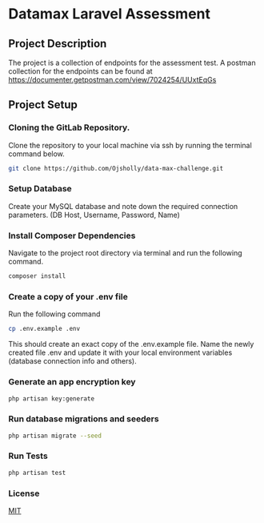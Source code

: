 # Datamax Laravel Assessment

## Project Description

The project is a collection of endpoints for the assessment test. A postman collection for the endpoints can be found at https://documenter.getpostman.com/view/7024254/UUxtEqGs

## Project Setup

### Cloning the GitLab Repository.

Clone the repository to your local machine via ssh by running the terminal command below.

```bash
git clone https://github.com/Ojsholly/data-max-challenge.git
```

### Setup Database

Create your MySQL database and note down the required connection parameters. (DB Host, Username, Password, Name)

### Install Composer Dependencies

Navigate to the project root directory via terminal and run the following command.

```bash
composer install
```

### Create a copy of your .env file

Run the following command

```bash
cp .env.example .env
```

This should create an exact copy of the .env.example file. Name the newly created file .env and update it with your local environment variables (database connection info and others).

### Generate an app encryption key

```bash
php artisan key:generate
```

### Run database migrations and seeders

```bash
php artisan migrate --seed
```

### Run Tests

```bash
php artisan test
```

### License

[MIT](https://choosealicense.com/licenses/mit/)
